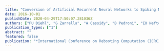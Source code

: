 ```yaml
---
title: "Conversion of Artificial Recurrent Neural Networks to Spiking Neural Networks for Low-power Neuromorphic Hardware"
date: 2016-10-01
publishDate: 2020-04-29T17:50:07.281036Z
authors: ["PU Diehl", "G Zarrella", "A Cassidy", "B Pedroni", "EO Neftci"]
publication_types: ["1"]
abstract: ""
featured: false
publication: "*International Conference on Rebooting Computation (ICRC), 2016*"
---
```


